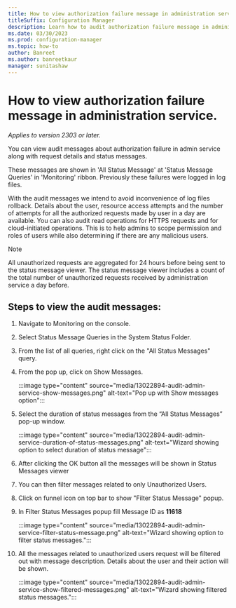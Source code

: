 ```yaml
---
title: How to view authorization failure message in administration service
titleSuffix: Configuration Manager
description: Learn how to audit authorization failure message in administration service.
ms.date: 03/30/2023
ms.prod: configuration-manager
ms.topic: how-to
author: Banreet
ms.author: banreetkaur
manager: sunitashaw
---
```


# How to view authorization failure message in administration service.

*Applies to version 2303 or later.*

You can view audit messages about authorization failure in admin service along with request details and status messages. 

These messages are shown in 'All Status Message' at 'Status Message Queries' in 'Monitoring' ribbon. Previously these failures were logged in log files.

With the audit messages we intend to avoid inconvenience of log files rollback. Details about the user, resource access attempts and the number of attempts for all the authorized requests made by user in a day are available. You can also audit read operations for HTTPS requests and for cloud-initiated operations. This is to help admins to scope permission and roles of users while also determining if there are any malicious users.

> [!NOTE]
> All unauthorized requests are aggregated for 24 hours before being sent to the status message viewer. The status message viewer includes a count of the total number of unauthorized requests received by administration service a day before.

## Steps to view the audit messages: 
1. Navigate to Monitoring on the console.
2. Select Status Message Queries in the System Status Folder.
3. From the list of all queries, right click on the "All Status Messages" query.
4. From the pop up, click on Show Messages.
  
    :::image type="content" source="media/13022894-audit-admin-service-show-messages.png" alt-text="Pop up with Show messages option":::
  
5. Select the duration of status messages from the “All Status Messages” pop-up window.
  
    :::image type="content" source="media/13022894-audit-admin-service-duration-of-status-messages.png" alt-text="Wizard showing option to select duration of status message":::
  
6. After clicking the OK button all the messages will be shown in Status Messages viewer
7. You can then filter messages related to only Unauthorized Users. 
8. Click on funnel icon on top bar to show "Filter Status Message" popup.
9. In Filter Status Messages popup fill Message ID as **11618**
  
    :::image type="content" source="media/13022894-audit-admin-service-filter-status-message.png" alt-text="Wizard showing option to filter status messages.":::
  
10. All the messages related to unauthorized users request will be filtered out with message description. Details about the user and their action will be shown.
  
    :::image type="content" source="media/13022894-audit-admin-service-show-filtered-messages.png" alt-text="Wizard showing filtered status messages.":::
